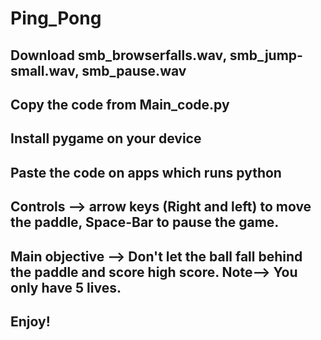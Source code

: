 # Ping_Pong
## Download smb_browserfalls.wav, smb_jump-small.wav, smb_pause.wav   
## Copy the code from Main_code.py
## Install pygame on your device
## Paste the code on apps which runs python
## Controls --> arrow keys (Right and left) to move the paddle, Space-Bar to pause the game.
## Main objective --> Don't let the ball fall behind the paddle and score high score. Note--> You only have 5 lives.
## Enjoy!
